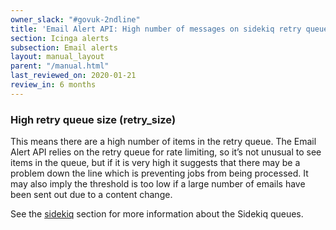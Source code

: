 ```yaml
---
owner_slack: "#govuk-2ndline"
title: 'Email Alert API: High number of messages on sidekiq retry queue'
section: Icinga alerts
subsection: Email alerts
layout: manual_layout
parent: "/manual.html"
last_reviewed_on: 2020-01-21
review_in: 6 months
---
```


### High retry queue size (retry_size)

This means there are a high number of items in the retry queue. The Email Alert
API relies on the retry queue for rate limiting, so it’s not unusual to see
items in the queue, but if it is very high it suggests that there may be a
problem down the line which is preventing jobs from being processed. It may
also imply the threshold is too low if a large number of emails have been sent
out due to a content change.

See the [sidekiq][sidekiq] section for more information about the Sidekiq queues.

[sidekiq]: /manual/sidekiq.html
